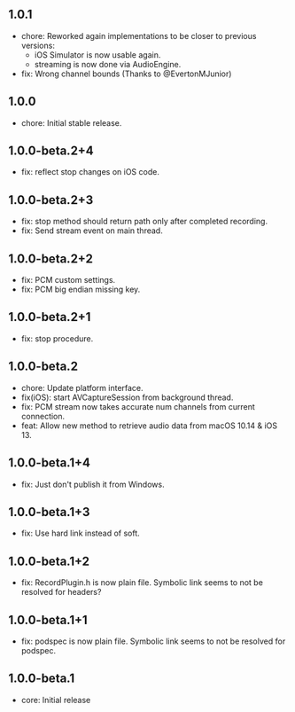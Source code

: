 ## 1.0.1
* chore: Reworked again implementations to be closer to previous versions:
    - iOS Simulator is now usable again.
    - streaming is now done via AudioEngine.
* fix: Wrong channel bounds (Thanks to @EvertonMJunior)

## 1.0.0
* chore: Initial stable release.

## 1.0.0-beta.2+4
* fix: reflect stop changes on iOS code.

## 1.0.0-beta.2+3
* fix: stop method should return path only after completed recording.
* fix: Send stream event on main thread.

## 1.0.0-beta.2+2
* fix: PCM custom settings.
* fix: PCM big endian missing key.

## 1.0.0-beta.2+1
* fix: stop procedure.

## 1.0.0-beta.2
* chore: Update platform interface.
* fix(iOS): start AVCaptureSession from background thread.
* fix: PCM stream now takes accurate num channels from current connection.
* feat: Allow new method to retrieve audio data from macOS 10.14 & iOS 13.

## 1.0.0-beta.1+4
* fix: Just don't publish it from Windows.

## 1.0.0-beta.1+3
* fix: Use hard link instead of soft.

## 1.0.0-beta.1+2
* fix: RecordPlugin.h is now plain file. Symbolic link seems to not be resolved for headers?

## 1.0.0-beta.1+1
* fix: podspec is now plain file. Symbolic link seems to not be resolved for podspec.

## 1.0.0-beta.1
* core: Initial release